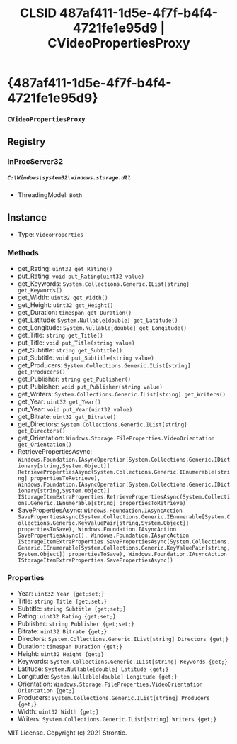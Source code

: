 ﻿---
title: "CLSID 487af411-1d5e-4f7f-b4f4-4721fe1e95d9 | CVideoPropertiesProxy"
excerpt: What is COM-Object CLSID 487af411-1d5e-4f7f-b4f4-4721fe1e95d9?
---

# {487af411-1d5e-4f7f-b4f4-4721fe1e95d9}

### `CVideoPropertiesProxy`

## Registry


### InProcServer32

##### `C:\Windows\system32\windows.storage.dll`
* ThreadingModel: `Both`

## Instance

* Type: `VideoProperties`

### Methods

* get_Rating: `uint32 get_Rating()`
* put_Rating: `void put_Rating(uint32 value)`
* get_Keywords: `System.Collections.Generic.IList[string] get_Keywords()`
* get_Width: `uint32 get_Width()`
* get_Height: `uint32 get_Height()`
* get_Duration: `timespan get_Duration()`
* get_Latitude: `System.Nullable[double] get_Latitude()`
* get_Longitude: `System.Nullable[double] get_Longitude()`
* get_Title: `string get_Title()`
* put_Title: `void put_Title(string value)`
* get_Subtitle: `string get_Subtitle()`
* put_Subtitle: `void put_Subtitle(string value)`
* get_Producers: `System.Collections.Generic.IList[string] get_Producers()`
* get_Publisher: `string get_Publisher()`
* put_Publisher: `void put_Publisher(string value)`
* get_Writers: `System.Collections.Generic.IList[string] get_Writers()`
* get_Year: `uint32 get_Year()`
* put_Year: `void put_Year(uint32 value)`
* get_Bitrate: `uint32 get_Bitrate()`
* get_Directors: `System.Collections.Generic.IList[string] get_Directors()`
* get_Orientation: `Windows.Storage.FileProperties.VideoOrientation get_Orientation()`
* RetrievePropertiesAsync: `Windows.Foundation.IAsyncOperation[System.Collections.Generic.IDictionary[string,System.Object]] RetrievePropertiesAsync(System.Collections.Generic.IEnumerable[string] propertiesToRetrieve), Windows.Foundation.IAsyncOperation[System.Collections.Generic.IDictionary[string,System.Object]] IStorageItemExtraProperties.RetrievePropertiesAsync(System.Collections.Generic.IEnumerable[string] propertiesToRetrieve)`
* SavePropertiesAsync: `Windows.Foundation.IAsyncAction SavePropertiesAsync(System.Collections.Generic.IEnumerable[System.Collections.Generic.KeyValuePair[string,System.Object]] propertiesToSave), Windows.Foundation.IAsyncAction SavePropertiesAsync(), Windows.Foundation.IAsyncAction IStorageItemExtraProperties.SavePropertiesAsync(System.Collections.Generic.IEnumerable[System.Collections.Generic.KeyValuePair[string,System.Object]] propertiesToSave), Windows.Foundation.IAsyncAction IStorageItemExtraProperties.SavePropertiesAsync()`

### Properties

* Year: `uint32 Year {get;set;}`
* Title: `string Title {get;set;}`
* Subtitle: `string Subtitle {get;set;}`
* Rating: `uint32 Rating {get;set;}`
* Publisher: `string Publisher {get;set;}`
* Bitrate: `uint32 Bitrate {get;}`
* Directors: `System.Collections.Generic.IList[string] Directors {get;}`
* Duration: `timespan Duration {get;}`
* Height: `uint32 Height {get;}`
* Keywords: `System.Collections.Generic.IList[string] Keywords {get;}`
* Latitude: `System.Nullable[double] Latitude {get;}`
* Longitude: `System.Nullable[double] Longitude {get;}`
* Orientation: `Windows.Storage.FileProperties.VideoOrientation Orientation {get;}`
* Producers: `System.Collections.Generic.IList[string] Producers {get;}`
* Width: `uint32 Width {get;}`
* Writers: `System.Collections.Generic.IList[string] Writers {get;}`

MIT License. Copyright (c) 2021 Strontic.


